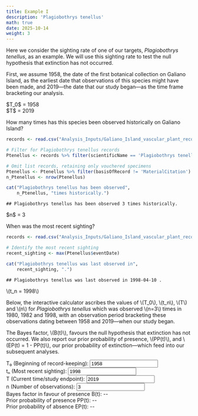 ```yaml
---
title: Example I
description: 'Plagiobothrys tenellus'
math: true
date: 2025-10-14
weight: 3
---
```

<link href="{{< blogdown/postref >}}index_files/pagedtable/css/pagedtable.css" rel="stylesheet" />
<script src="{{< blogdown/postref >}}index_files/pagedtable/js/pagedtable.js"></script>





Here we consider the sighting rate of one of our targets, *Plagiobothrys tenellus*, as an example. We will use this sighting rate
to test the null hypothesis that extinction has not occurred.

First, we assume 1958, the date of the first botanical collection on Galiano Island, as the earliest date that observations of this species might have been made, and 2019—the date that our study began—as the time frame bracketing our analysis.


<div class="para">$T_0$ = 1958</div>
<div>$T$ = 2019</div>

How many times has this species been observed historically on Galiano Island?


```r
records <- read.csv("Analysis_Inputs/Galiano_Island_vascular_plant_records_2024-10-09.csv")

# Filter for Plagiobothrys tenellus records
Ptenellus <- records %>% filter(scientificName == 'Plagiobothrys tenellus')

# Omit list records, retaining only vouchered specimens
Ptenellus <- Ptenellus %>% filter(basisOfRecord != 'MaterialCitation')
n_Ptenellus <- nrow(Ptenellus)

cat("Plagiobothrys tenellus has been observed", 
    n_Ptenellus, "times historically.")
```

```
## Plagiobothrys tenellus has been observed 3 times historically.
```

<div data-pagedtable="false">
  <script data-pagedtable-source type="application/json">
{"columns":[{"label":["scientificName"],"name":[1],"type":["chr"],"align":["left"]},{"label":["scientificNameAuthorship"],"name":[2],"type":["chr"],"align":["left"]},{"label":["taxonID"],"name":[3],"type":["int"],"align":["right"]},{"label":["kingdom"],"name":[4],"type":["chr"],"align":["left"]},{"label":["phylum"],"name":[5],"type":["chr"],"align":["left"]},{"label":["class"],"name":[6],"type":["chr"],"align":["left"]},{"label":["order"],"name":[7],"type":["chr"],"align":["left"]},{"label":["suborder"],"name":[8],"type":["chr"],"align":["left"]},{"label":["infraorder"],"name":[9],"type":["lgl"],"align":["right"]},{"label":["superfamily"],"name":[10],"type":["lgl"],"align":["right"]},{"label":["family"],"name":[11],"type":["chr"],"align":["left"]},{"label":["genus"],"name":[12],"type":["chr"],"align":["left"]},{"label":["subgenus"],"name":[13],"type":["lgl"],"align":["right"]},{"label":["specificEpithet"],"name":[14],"type":["chr"],"align":["left"]},{"label":["infraspecificEpithet"],"name":[15],"type":["chr"],"align":["left"]},{"label":["taxonRank"],"name":[16],"type":["chr"],"align":["left"]},{"label":["institutionCode"],"name":[17],"type":["chr"],"align":["left"]},{"label":["collectionCode"],"name":[18],"type":["lgl"],"align":["right"]},{"label":["catalogNumber"],"name":[19],"type":["chr"],"align":["left"]},{"label":["datasetName"],"name":[20],"type":["chr"],"align":["left"]},{"label":["occurrenceID"],"name":[21],"type":["int"],"align":["right"]},{"label":["recordedBy"],"name":[22],"type":["chr"],"align":["left"]},{"label":["recordNumber"],"name":[23],"type":["chr"],"align":["left"]},{"label":["fieldNumber"],"name":[24],"type":["chr"],"align":["left"]},{"label":["eventDate"],"name":[25],"type":["chr"],"align":["left"]},{"label":["year"],"name":[26],"type":["int"],"align":["right"]},{"label":["month"],"name":[27],"type":["int"],"align":["right"]},{"label":["day"],"name":[28],"type":["int"],"align":["right"]},{"label":["basisOfRecord"],"name":[29],"type":["chr"],"align":["left"]},{"label":["locality"],"name":[30],"type":["chr"],"align":["left"]},{"label":["locationRemarks"],"name":[31],"type":["chr"],"align":["left"]},{"label":["island"],"name":[32],"type":["chr"],"align":["left"]},{"label":["stateProvince"],"name":[33],"type":["chr"],"align":["left"]},{"label":["country"],"name":[34],"type":["chr"],"align":["left"]},{"label":["countryCode"],"name":[35],"type":["chr"],"align":["left"]},{"label":["decimalLatitude"],"name":[36],"type":["dbl"],"align":["right"]},{"label":["decimalLongitude"],"name":[37],"type":["dbl"],"align":["right"]},{"label":["coordinateUncertaintyInMeters"],"name":[38],"type":["int"],"align":["right"]},{"label":["georeferencedBy"],"name":[39],"type":["chr"],"align":["left"]},{"label":["georeferenceVerificationStatus"],"name":[40],"type":["chr"],"align":["left"]},{"label":["georeferenceProtocol"],"name":[41],"type":["chr"],"align":["left"]},{"label":["georeferenceRemarks"],"name":[42],"type":["chr"],"align":["left"]},{"label":["habitat"],"name":[43],"type":["chr"],"align":["left"]},{"label":["verbatimDepth"],"name":[44],"type":["lgl"],"align":["right"]},{"label":["verbatimElevation"],"name":[45],"type":["chr"],"align":["left"]},{"label":["occurrenceStatus"],"name":[46],"type":["chr"],"align":["left"]},{"label":["samplingProtocol"],"name":[47],"type":["chr"],"align":["left"]},{"label":["occurrenceRemarks"],"name":[48],"type":["chr"],"align":["left"]},{"label":["individualCount"],"name":[49],"type":["lgl"],"align":["right"]},{"label":["sex"],"name":[50],"type":["lgl"],"align":["right"]},{"label":["establishmentMeans"],"name":[51],"type":["chr"],"align":["left"]},{"label":["provincialStatus"],"name":[52],"type":["chr"],"align":["left"]},{"label":["nationalStatus"],"name":[53],"type":["chr"],"align":["left"]},{"label":["identifiedBy"],"name":[54],"type":["chr"],"align":["left"]},{"label":["identificationQualifier"],"name":[55],"type":["lgl"],"align":["right"]},{"label":["identificationRemarks"],"name":[56],"type":["chr"],"align":["left"]},{"label":["previousIdentifications"],"name":[57],"type":["lgl"],"align":["right"]},{"label":["bibliographicCitation"],"name":[58],"type":["chr"],"align":["left"]},{"label":["associatedReferences"],"name":[59],"type":["chr"],"align":["left"]}],"data":[{"1":"Plagiobothrys tenellus","2":"(C.A. Mey. ex Ledeb.) A. Gray","3":"58066","4":"Plantae","5":"Tracheophyta","6":"Magnoliopsida","7":"Boraginales","8":"","9":"NA","10":"NA","11":"Boraginaceae","12":"Plagiobothrys","13":"NA","14":"tenellus","15":"","16":"species","17":"V","18":"NA","19":"V107519","20":"","21":"NA","22":"Harvey Janszen","23":"","24":"","25":"1980-04-11","26":"1980","27":"4","28":"11","29":"PreservedSpecimen","30":"Gulf Islands; Galiano Island; Mount Sutil","31":"","32":"Galiano Island","33":"British Columbia","34":"Canada","35":"CA","36":"48.87017","37":"-123.3800","38":"50","39":"","40":"verified by data custodian","41":"Coordinates generalized based on mapped locality information","42":"corrected; coordinates generalized based on locality and habitat information","43":"open bluffs","44":"NA","45":"","46":"present","47":"","48":"","49":"NA","50":"NA","51":"native","52":"S1? (2019)","53":"1-T (2011)","54":"Curtis Bjork","55":"NA","56":"","57":"NA","58":"","59":""},{"1":"Plagiobothrys tenellus","2":"(C.A. Mey. ex Ledeb.) A. Gray","3":"58066","4":"Plantae","5":"Tracheophyta","6":"Magnoliopsida","7":"Boraginales","8":"","9":"NA","10":"NA","11":"Boraginaceae","12":"Plagiobothrys","13":"NA","14":"tenellus","15":"","16":"species","17":"V","18":"NA","19":"V119988","20":"","21":"NA","22":"Harvey Janszen","23":"","24":"","25":"1982-05-10","26":"1982","27":"5","28":"10","29":"PreservedSpecimen","30":"Gulf Islands; Galiano Island; Bodega Hill","31":"","32":"Galiano Island","33":"British Columbia","34":"Canada","35":"CA","36":"48.95735","37":"-123.5300","38":"50","39":"","40":"verified by data custodian","41":"Coordinates generalized based on mapped locality information","42":"corrected; coordinates generalized based on locality information; coordinates may be improved based on other detections of this species at Bodega Ridge","43":"open bluff","44":"NA","45":"","46":"present","47":"","48":"","49":"NA","50":"NA","51":"native","52":"S1? (2019)","53":"1-T (2011)","54":"Curtis Bjork","55":"NA","56":"","57":"NA","58":"","59":""},{"1":"Plagiobothrys tenellus","2":"(C.A. Mey. ex Ledeb.) A. Gray","3":"58066","4":"Plantae","5":"Tracheophyta","6":"Magnoliopsida","7":"Boraginales","8":"","9":"NA","10":"NA","11":"Boraginaceae","12":"Plagiobothrys","13":"NA","14":"tenellus","15":"","16":"species","17":"UBC","18":"NA","19":"V233784","20":"","21":"NA","22":"Frank Lomer","23":"98-2","24":"","25":"1998-04-10","26":"1998","27":"4","28":"10","29":"PreservedSpecimen","30":"Galiano Island, Bodega Ridge, trail west of Cottage Way","31":"","32":"Galiano Island","33":"British Columbia","34":"Canada","35":"CA","36":"48.95667","37":"-123.5292","38":"NA","39":"David Rowswell","40":"","41":"Verbatim from Collector/Sheet","42":"","43":"Dry, open southwest-facing slope","44":"NA","45":"188 m","46":"present","47":"","48":"population = 400-500; erect annual with white flowers","49":"NA","50":"NA","51":"native","52":"S1? (2019)","53":"1-T (2011)","54":"Frank Lomer","55":"NA","56":"","57":"NA","58":"","59":""}],"options":{"columns":{"min":{},"max":[10]},"rows":{"min":[10],"max":[10]},"pages":{}}}
  </script>
</div>

<div class="para">$n$ = 3</div>

When was the most recent sighting?


```r
records <- read.csv("Analysis_Inputs/Galiano_Island_vascular_plant_records_2024-10-09.csv")

# Identify the most recent sighting
recent_sighting <- max(Ptenellus$eventDate)

cat("Plagiobothrys tenellus was last observed in", 
    recent_sighting, ".")
```

```
## Plagiobothrys tenellus was last observed in 1998-04-10 .
```

<p>\(t_n = 1998\)<p>

<p>Below, the interactive calculator ascribes the values of \(T_0\), \(t_n\), \(T\) and \(n\) for <i>Plagiobothrys tenellus</i> which was observed \(n=3\) times in 1980, 1982 and 1998, with an
observation period bracketing these observations dating between 1958 and 2019—when our study began.</p>

<p>The Bayes factor, \(B(t)\), favours the null hypothesis that extinction has not occurred. We also report our prior probability of presence, \(PP(t)\), and \(EP(t) = 1 - PP(t)\), our prior probability of extinction—which feed into our subsequent analyses.</p>

<div class="solow-container">
<link rel="stylesheet" href="../../../css/solow.css">

<div class="input-group">
    <label for="solow-t0">T₀ (Beginning of record-keeping):</label>
    <input type="number" id="solow-t0" value="1958">
</div>

<div class="input-group">
    <label for="solow-tn">tₙ (Most recent sighting):</label>
    <input type="number" id="solow-tn" value="1998">
</div>

<div class="input-group">
    <label for="solow-T">T (Current time/study endpoint):</label>
    <input type="number" id="solow-T" value="2019">
</div>

<div class="input-group">
    <label for="solow-n">n (Number of observations):</label>
    <input type="number" id="solow-n" value="3" min="1">
</div>

<div class="results" id="solow-results">
    <div class="result-item">
        <span class="result-label">Bayes factor in favour of presence B(t):</span>
        <span class="result-value" id="solow-bt">--</span>
    </div>
    <div class="result-item">
        <span class="result-label">Prior probability of presence PP(t):</span>
        <span class="result-value" id="solow-pp">--</span>
    </div>
    <div class="result-item">
        <span class="result-label">Prior probability of absence EP(t):</span>
        <span class="result-value" id="solow-ep">--</span>
    </div>
</div>

</div>

<script src="../../../js/solow.js"></script>
